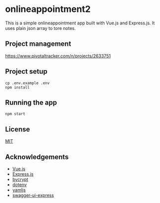 # onlineappointment2

This is a simple onlineappointment app built with Vue.js and Express.js. It uses plain json array to tore notes.

## Project management

https://www.pivotaltracker.com/n/projects/2633751

## Project setup

```
cp .env.example .env
npm install
```

## Running the app

```
npm start
```
## License
[MIT](https://choosealicense.com/licenses/mit/)

## Acknowledgements
- [Vue.js](https://vuejs.org/)
- [Express.js](https://expressjs.com/)
- [bycrypt](https://www.npmjs.com/package/bcrypt)
- [dotenv](https://www.npmjs.com/package/dotenv)
- [yamljs](https://www.npmjs.com/package/yamljs)
- [swagger-ui-express](https://www.npmjs.com/package/swagger-ui-express)

